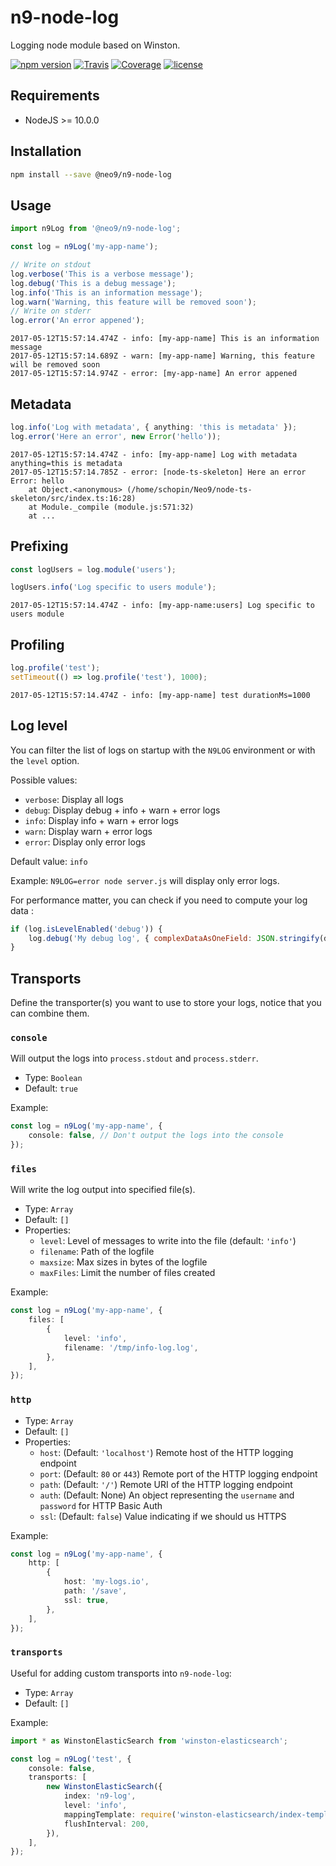 # n9-node-log

Logging node module based on Winston.

[![npm version](https://img.shields.io/npm/v/@neo9/n9-node-log.svg)](https://www.npmjs.com/package/@neo9/n9-node-log)
[![Travis](https://img.shields.io/travis/neo9/n9-node-log/master.svg)](https://travis-ci.org/neo9/n9-node-log)
[![Coverage](https://img.shields.io/codecov/c/github/neo9/n9-node-log/master.svg)](https://codecov.io/gh/neo9/n9-node-log)
[![license](https://img.shields.io/github/license/neo9/n9-node-log.svg)](https://github.com/neo9/n9-node-log/blob/master/LICENSE)

## Requirements

- NodeJS >= 10.0.0

## Installation

```bash
npm install --save @neo9/n9-node-log
```

## Usage

```ts
import n9Log from '@neo9/n9-node-log';

const log = n9Log('my-app-name');

// Write on stdout
log.verbose('This is a verbose message');
log.debug('This is a debug message');
log.info('This is an information message');
log.warn('Warning, this feature will be removed soon');
// Write on stderr
log.error('An error appened');
```

```console
2017-05-12T15:57:14.474Z - info: [my-app-name] This is an information message
2017-05-12T15:57:14.689Z - warn: [my-app-name] Warning, this feature will be removed soon
2017-05-12T15:57:14.974Z - error: [my-app-name] An error appened
```

## Metadata

```ts
log.info('Log with metadata', { anything: 'this is metadata' });
log.error('Here an error', new Error('hello'));
```

```console
2017-05-12T15:57:14.474Z - info: [my-app-name] Log with metadata anything=this is metadata
2017-05-12T15:57:14.785Z - error: [node-ts-skeleton] Here an error Error: hello
    at Object.<anonymous> (/home/schopin/Neo9/node-ts-skeleton/src/index.ts:16:28)
    at Module._compile (module.js:571:32)
    at ...
```

## Prefixing

```ts
const logUsers = log.module('users');

logUsers.info('Log specific to users module');
```

```console
2017-05-12T15:57:14.474Z - info: [my-app-name:users] Log specific to users module
```

## Profiling

```ts
log.profile('test');
setTimeout(() => log.profile('test'), 1000);
```

```console
2017-05-12T15:57:14.474Z - info: [my-app-name] test durationMs=1000
```

## Log level

You can filter the list of logs on startup with the `N9LOG` environment or with the `level` option.

Possible values:

- `verbose`: Display all logs
- `debug`: Display debug + info + warn + error logs
- `info`: Display info + warn + error logs
- `warn`: Display warn + error logs
- `error`: Display only error logs

Default value: `info`

Example: `N9LOG=error node server.js` will display only error logs.

For performance matter, you can check if you need to compute your log data :

```js
if (log.isLevelEnabled('debug')) {
	log.debug('My debug log', { complexDataAsOneField: JSON.stringify(data) });
}
```

## Transports

Define the transporter(s) you want to use to store your logs, notice that you can combine them.

### `console`

Will output the logs into `process.stdout` and `process.stderr`.

- Type: `Boolean`
- Default: `true`

Example:

```ts
const log = n9Log('my-app-name', {
	console: false, // Don't output the logs into the console
});
```

### `files`

Will write the log output into specified file(s).

- Type: `Array`
- Default: `[]`
- Properties:
  - `level`: Level of messages to write into the file (default: `'info'`)
  - `filename`: Path of the logfile
  - `maxsize`: Max sizes in bytes of the logfile
  - `maxFiles`: Limit the number of files created

Example:

```ts
const log = n9Log('my-app-name', {
	files: [
		{
			level: 'info',
			filename: '/tmp/info-log.log',
		},
	],
});
```

### `http`

- Type: `Array`
- Default: `[]`
- Properties:
  - `host`: (Default: `'localhost'`) Remote host of the HTTP logging endpoint
  - `port`: (Default: `80` or `443`) Remote port of the HTTP logging endpoint
  - `path`: (Default: `'/'`) Remote URI of the HTTP logging endpoint
  - `auth`: (Default: None) An object representing the `username` and `password` for HTTP Basic Auth
  - `ssl`: (Default: `false`) Value indicating if we should us HTTPS

Example:

```ts
const log = n9Log('my-app-name', {
	http: [
		{
			host: 'my-logs.io',
			path: '/save',
			ssl: true,
		},
	],
});
```

### `transports`

Useful for adding custom transports into `n9-node-log`:

- Type: `Array`
- Default: `[]`

Example:

```ts
import * as WinstonElasticSearch from 'winston-elasticsearch';

const log = n9Log('test', {
	console: false,
	transports: [
		new WinstonElasticSearch({
			index: 'n9-log',
			level: 'info',
			mappingTemplate: require('winston-elasticsearch/index-template-mapping.json'),
			flushInterval: 200,
		}),
	],
});
```

